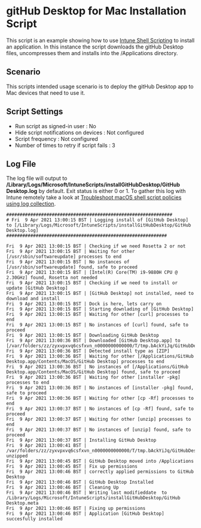 # gitHub Desktop for Mac Installation Script

This script is an example showing how to use [Intune Shell Scripting](https://docs.microsoft.com/en-us/mem/intune/apps/macos-shell-scripts) to install an application. In this instance the script downloads the gitHub Desktop files, uncompresses them and installs into the /Applications directory.

## Scenario

This scripts intended usage scenario is to deploy the gitHub Desktop app to Mac devices that need to use it.


## Script Settings

- Run script as signed-in user : No
- Hide script notifications on devices : Not configured
- Script frequency : Not configured
- Number of times to retry if script fails : 3

## Log File

The log file will output to **/Library/Logs/Microsoft/IntuneScripts/installGitHubDesktop/GitHub Desktop.log** by default. Exit status is either 0 or 1. To gather this log with Intune remotely take a look at [Troubleshoot macOS shell script policies using log collection](https://docs.microsoft.com/en-us/mem/intune/apps/macos-shell-scripts#troubleshoot-macos-shell-script-policies-using-log-collection).

```
##############################################################
# Fri  9 Apr 2021 13:00:15 BST | Logging install of [GitHub Desktop] to [/Library/Logs/Microsoft/IntuneScripts/installGitHubDesktop/GitHub Desktop.log]
############################################################

Fri  9 Apr 2021 13:00:15 BST | Checking if we need Rosetta 2 or not
Fri  9 Apr 2021 13:00:15 BST | Waiting for other [/usr/sbin/softwareupdate] processes to end
Fri  9 Apr 2021 13:00:15 BST | No instances of [/usr/sbin/softwareupdate] found, safe to proceed
Fri  9 Apr 2021 13:00:15 BST | [Intel(R) Core(TM) i9-9880H CPU @ 2.30GHz] found, Rosetta not needed
Fri  9 Apr 2021 13:00:15 BST | Checking if we need to install or update [GitHub Desktop]
Fri  9 Apr 2021 13:00:15 BST | [GitHub Desktop] not installed, need to download and install
Fri  9 Apr 2021 13:00:15 BST | Dock is here, lets carry on
Fri  9 Apr 2021 13:00:15 BST | Starting downlading of [GitHub Desktop]
Fri  9 Apr 2021 13:00:15 BST | Waiting for other [curl] processes to end
Fri  9 Apr 2021 13:00:15 BST | No instances of [curl] found, safe to proceed
Fri  9 Apr 2021 13:00:15 BST | Downloading GitHub Desktop
Fri  9 Apr 2021 13:00:36 BST | Downloaded [GitHub Desktop.app] to [/var/folders/zz/zyxvpxvq6csfxvn_n0000000000000/T/tmp.bAckYiJq/GitHubDesktop.zip]
Fri  9 Apr 2021 13:00:36 BST | Detected install type as [ZIP]
Fri  9 Apr 2021 13:00:36 BST | Waiting for other [/Applications/GitHub Desktop.app/Contents/MacOS/GitHub Desktop] processes to end
Fri  9 Apr 2021 13:00:36 BST | No instances of [/Applications/GitHub Desktop.app/Contents/MacOS/GitHub Desktop] found, safe to proceed
Fri  9 Apr 2021 13:00:36 BST | Waiting for other [installer -pkg] processes to end
Fri  9 Apr 2021 13:00:36 BST | No instances of [installer -pkg] found, safe to proceed
Fri  9 Apr 2021 13:00:36 BST | Waiting for other [cp -Rf] processes to end
Fri  9 Apr 2021 13:00:37 BST | No instances of [cp -Rf] found, safe to proceed
Fri  9 Apr 2021 13:00:37 BST | Waiting for other [unzip] processes to end
Fri  9 Apr 2021 13:00:37 BST | No instances of [unzip] found, safe to proceed
Fri  9 Apr 2021 13:00:37 BST | Installing GitHub Desktop
Fri  9 Apr 2021 13:00:41 BST | /var/folders/zz/zyxvpxvq6csfxvn_n0000000000000/T/tmp.bAckYiJq/GitHubDesktop.zip unzipped
Fri  9 Apr 2021 13:00:45 BST | GitHub Desktop moved into /Applications
Fri  9 Apr 2021 13:00:45 BST | Fix up permissions
Fri  9 Apr 2021 13:00:46 BST | correctly applied permissions to GitHub Desktop
Fri  9 Apr 2021 13:00:46 BST | GitHub Desktop Installed
Fri  9 Apr 2021 13:00:46 BST | Cleaning Up
Fri  9 Apr 2021 13:00:46 BST | Writing last modifieddate  to /Library/Logs/Microsoft/IntuneScripts/installGitHubDesktop/GitHub Desktop.meta
Fri  9 Apr 2021 13:00:46 BST | Fixing up permissions
Fri  9 Apr 2021 13:00:46 BST | Application [GitHub Desktop] succesfully installed
```